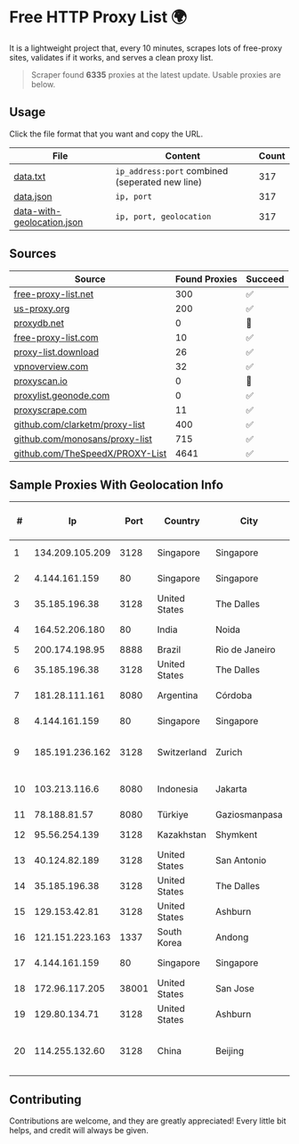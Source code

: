 
# Free HTTP Proxy List 🌍

It is a lightweight project that, every 10 minutes, scrapes lots of free-proxy sites, validates if it works, and serves a clean proxy list.


> Scraper found **6335** proxies at the latest update. Usable proxies are below.

## Usage

Click the file format that you want and copy the URL.


|File|Content|Count|
|----|-------|-----|
|[data.txt](https://raw.githubusercontent.com/themiralay/Proxy-List-World/master/data.txt)|`ip_address:port` combined (seperated new line)|317|
|[data.json](https://raw.githubusercontent.com/themiralay/Proxy-List-World/master/data.json)|`ip, port`|317|
|[data-with-geolocation.json](https://raw.githubusercontent.com/themiralay/Proxy-List-World/master/data-with-geolocation.json)|`ip, port, geolocation`|317|

## Sources

|Source|Found Proxies|Succeed|
|------|-------------|-------|
|[free-proxy-list.net](https://free-proxy-list.net)|300|✅|
|[us-proxy.org](https://www.us-proxy.org)|200|✅|
|[proxydb.net](http://proxydb.net)|0|🚫|
|[free-proxy-list.com](https://free-proxy-list.com/?page=&port=&type%5B%5D=http&type%5B%5D=https&up_time=0&search=Search)|10|✅|
|[proxy-list.download](https://www.proxy-list.download/HTTP)|26|✅|
|[vpnoverview.com](https://vpnoverview.com/privacy/anonymous-browsing/free-proxy-servers)|32|✅|
|[proxyscan.io](https://www.proxyscan.io)|0|🚫|
|[proxylist.geonode.com](https://proxylist.geonode.com/api/proxy-list?limit=300&page=1&sort_by=lastChecked&sort_type=desc&protocols=http,https)|0|✅|
|[proxyscrape.com](https://api.proxyscrape.com/v2/?request=displayproxies&protocol=http&timeout=10000&country=all&ssl=all&anonymity=all)|11|✅|
|[github.com/clarketm/proxy-list](https://raw.githubusercontent.com/clarketm/proxy-list/master/proxy-list-raw.txt)|400|✅|
|[github.com/monosans/proxy-list](https://raw.githubusercontent.com/monosans/proxy-list/main/proxies/http.txt)|715|✅|
|[github.com/TheSpeedX/PROXY-List](https://raw.githubusercontent.com/TheSpeedX/PROXY-List/master/http.txt)|4641|✅|


## Sample Proxies With Geolocation Info

|#|Ip|Port|Country|City|Internet Service Provider|
|-|--|----|-------|----|-------------------------|
|1|134.209.105.209|3128|Singapore|Singapore|DigitalOcean, LLC|
|2|4.144.161.159|80|Singapore|Singapore|Microsoft Corporation|
|3|35.185.196.38|3128|United States|The Dalles|Google LLC|
|4|164.52.206.180|80|India|Noida|E2E Networks Limited|
|5|200.174.198.95|8888|Brazil|Rio de Janeiro|Claro S.A|
|6|35.185.196.38|3128|United States|The Dalles|Google LLC|
|7|181.28.111.161|8080|Argentina|Córdoba|Telecom Argentina S.A|
|8|4.144.161.159|80|Singapore|Singapore|Microsoft Corporation|
|9|185.191.236.162|3128|Switzerland|Zurich|Grupo Panaglobal 15 S.A|
|10|103.213.116.6|8080|Indonesia|Jakarta|Telemedia Dinamika Sarana, PT|
|11|78.188.81.57|8080|Türkiye|Gaziosmanpasa|TurkTelecom|
|12|95.56.254.139|3128|Kazakhstan|Shymkent|JSC Kazakhtelecom|
|13|40.124.82.189|3128|United States|San Antonio|Microsoft Corporation|
|14|35.185.196.38|3128|United States|The Dalles|Google LLC|
|15|129.153.42.81|3128|United States|Ashburn|Oracle Corporation|
|16|121.151.223.163|1337|South Korea|Andong|Korea Telecom|
|17|4.144.161.159|80|Singapore|Singapore|Microsoft Corporation|
|18|172.96.117.205|38001|United States|San Jose|Zenlayer Inc|
|19|129.80.134.71|3128|United States|Ashburn|Oracle Corporation|
|20|114.255.132.60|3128|China|Beijing|China Unicom Beijing Province Network|



## Contributing

Contributions are welcome, and they are greatly appreciated! Every
little bit helps, and credit will always be given.


